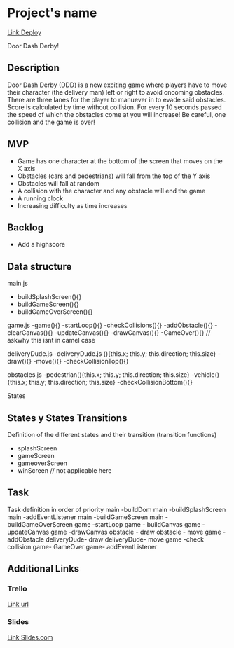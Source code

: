 # Project's name
[Link Deploy](http://github.com)

Door Dash Derby!

## Description
Door Dash Derby (DDD) is a new exciting game where players have to move their character (the delivery man) left or right to avoid oncoming obstacles. There are three lanes for the player to manuever in to evade said obstacles. Score is calculated by time without collision. For every 10 seconds passed the speed of which the obstacles come at you will increase! Be careful, one collision and the game is over! 


## MVP
- Game has one character at the bottom of the screen that moves on the X axis
- Obstacles (cars and pedestrians) will fall from the top of the Y axis
- Obstacles will fall at random
- A collision with the character and any obstacle will end the game
- A running clock
- Increasing difficulty as time increases


## Backlog
- Add a highscore 

## Data structure
main.js
- buildSplashScreen(){}
- buildGameScreen(){}
- buildGameOverScreen(){}

game.js
-game(){}
-startLoop(){}
-checkCollisions(){}
-addObstacle(){}
-clearCanvas(){}
-updateCanvas(){}
-drawCanvas(){}
-GameOver(){} // askwhy this isnt in camel case

deliveryDude.js
-deliveryDude.js (){this.x; this.y; this.direction; this.size}
-draw(){}
-move(){}
-checkCollisionTop(){}

obstacles.js
-pedestrian(){this.x; this.y; this.direction; this.size}
-vehicle(){this.x; this.y; this.direction; this.size}
-checkCollisionBottom(){}

States

## States y States Transitions
Definition of the different states and their transition (transition functions)

- splashScreen
- gameScreen
- gameoverScreen
- winScreen // not applicable here


## Task
Task definition in order of priority
main -buildDom
main -buildSplashScreen
main -addEventListener
main -buildGameScreen
main -buildGameOverScreen
game -startLoop
game - buildCanvas
game -updateCanvas
game -drawCanvas
obstacle - draw
obstacle - move
game - addObstacle
deliveryDude- draw
deliveryDude- move
game -check collision
game- GameOver
game- addEventListener

## Additional Links


### Trello
[Link url](https://trello.com)


### Slides
[Link Slides.com](http://slides.com)